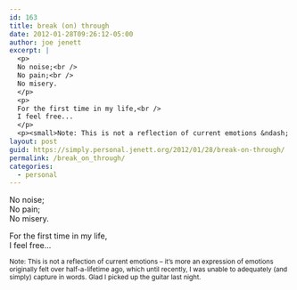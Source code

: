 ```yaml
---
id: 163
title: break (on) through
date: 2012-01-28T09:26:12-05:00
author: joe jenett
excerpt: |
  <p>
  No noise;<br />
  No pain;<br />
  No misery.
  </p>
  <p>
  For the first time in my life,<br />
  I feel free...
  </p>
  <p><small>Note: This is not a reflection of current emotions &ndash; it's more an expression of emotions originally felt over half-a-lifetime ago, which until recently, I was unable to adequately (and simply) capture in words. Glad I picked up the guitar last night.</small></p>
layout: post
guid: https://simply.personal.jenett.org/2012/01/28/break-on-through/
permalink: /break_on_through/
categories:
  - personal
---
```

No noise;  
No pain;  
No misery. 

For the first time in my life,  
I feel free... 

<small>Note: This is not a reflection of current emotions &ndash; it’s more an expression of emotions originally felt over half-a-lifetime ago, which until recently, I was unable to adequately (and simply) capture in words. Glad I picked up the guitar last night.</small>